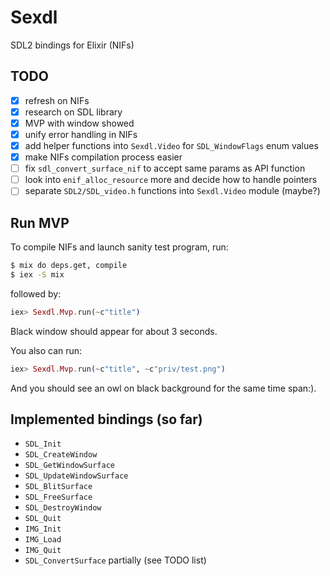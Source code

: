 # Sexdl

SDL2 bindings for Elixir (NIFs)

## TODO

- [x] refresh on NIFs
- [x] research on SDL library
- [x] MVP with window showed
- [x] unify error handling in NIFs
- [x] add helper functions into `Sexdl.Video` for `SDL_WindowFlags` enum values
- [x] make NIFs compilation process easier
- [ ] fix `sdl_convert_surface_nif` to accept same params as API function
- [ ] look into `enif_alloc_resource` more and decide how to handle pointers
- [ ] separate `SDL2/SDL_video.h` functions into `Sexdl.Video` module (maybe?)

## Run MVP

To compile NIFs and launch sanity test program, run:

```bash
$ mix do deps.get, compile
$ iex -S mix
```

followed by:

```elixir
iex> Sexdl.Mvp.run(~c"title")
```

Black window should appear for about 3 seconds.

You also can run:

```elixir
iex> Sexdl.Mvp.run(~c"title", ~c"priv/test.png")
```

And you should see an owl on black background for the same time span:).

## Implemented bindings (so far)

- `SDL_Init`
- `SDL_CreateWindow`
- `SDL_GetWindowSurface`
- `SDL_UpdateWindowSurface`
- `SDL_BlitSurface`
- `SDL_FreeSurface`
- `SDL_DestroyWindow`
- `SDL_Quit`
- `IMG_Init`
- `IMG_Load`
- `IMG_Quit`
- `SDL_ConvertSurface` partially (see TODO list)
